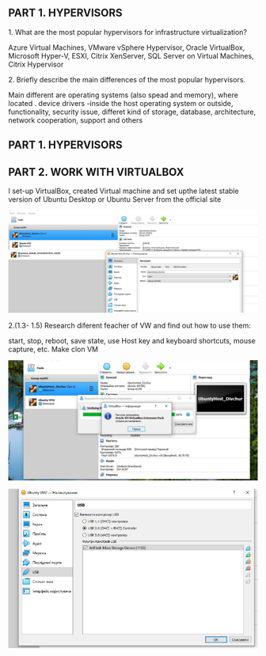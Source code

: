 <h2>PART 1. HYPERVISORS </h2>
<p> 1.	What are the most popular hypervisors for infrastructure virtualization?</p>
<p>Azure Virtual Machines, VMware vSphere Hypervisor, Oracle VirtualBox, Microsoft Hyper-V,  ESXI, Citrix XenServer, 
SQL Server on Virtual Machines, Citrix Hypervisor</p>

<p>2.	Briefly describe the main differences of the most popular hypervisors. </p>
<p>Main different are  operating systems  (also spead and memory), where located . device drivers -inside the host operating system or outside, functionality, security issue, differet kind of storage, database, architecture, network cooperation, support and others</p>
<h2>PART 1. HYPERVISORS </h2>
<h2>PART 2. WORK WITH VIRTUALBOX</h2>
<p>  I set-up  VirtualBox, created Virtual machine and set upthe latest stable version of Ubuntu Desktop or Ubuntu Server from the official site  </p>

![](https://github.com/Khrystyna1983/DevOps_online_Lviv_2021Q2/raw/master/m2/Task2.1/Scrins/VM.jpg)

<p>2.(1.3- 1.5) Research diferent feacher  of VW and find out how to use them:

 
start, stop, reboot, save state, use Host key and keyboard shortcuts, mouse capture, etc.  Make clon VM </p>

![](https://github.com/Khrystyna1983/DevOps_online_Lviv_2021Q2/raw/master/m2/Task2.1/Scrins/Дод.jpg)

<p>    </p>
<p>    </p>
<p>    </p>
<p>    </p>


![](https://github.com/Khrystyna1983/DevOps_online_Lviv_2021Q2/raw/master/m2/Task2.1/Scrins/USB.jpg)
